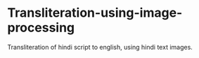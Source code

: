 # Transliteration-using-image-processing
Transliteration of hindi script to english, using hindi text images.
